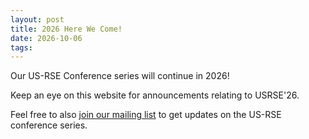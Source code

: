 ```yaml
---
layout: post
title: 2026 Here We Come!
date: 2026-10-06
tags:
---
```


Our US-RSE Conference series will continue in 2026!

Keep an eye on this website for announcements relating to USRSE'26.

Feel free to also [join our mailing list](https://groups.google.com/a/us-rse.org/g/usrse-conference)
to get updates on the US-RSE conference series.

